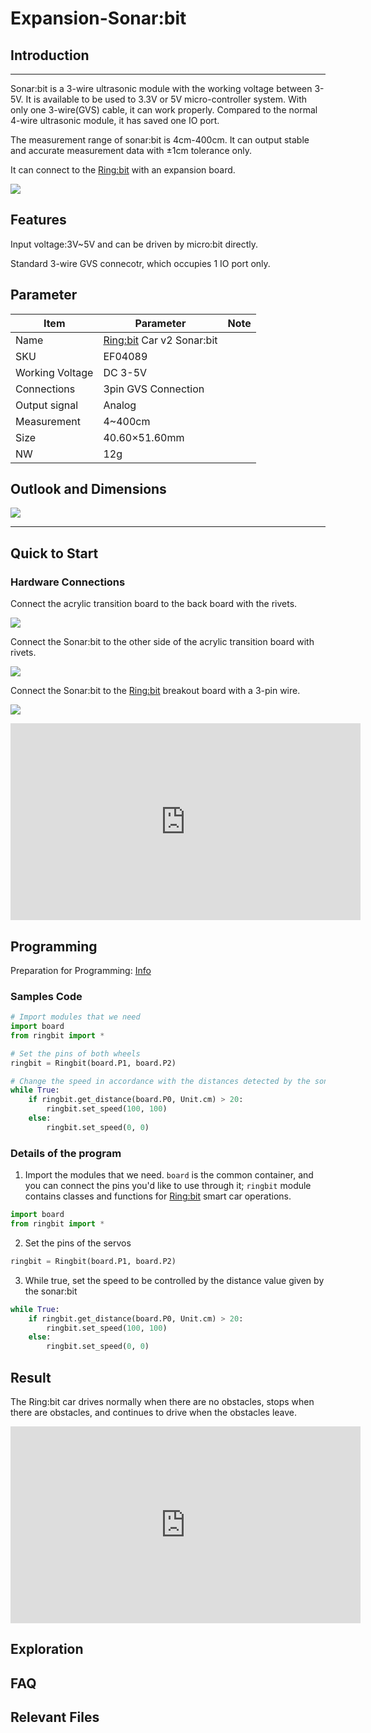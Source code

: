 # Expansion-Sonar:bit

## Introduction
---
Sonar:bit is a 3-wire ultrasonic module with the working voltage between 3-5V. It is available to be used to 3.3V or 5V micro-controller system. With only one 3-wire(GVS) cable, it can work properly. Compared to the normal 4-wire ultrasonic module, it has saved one IO port. 

The measurement range of sonar:bit is 4cm-400cm. It can output stable and accurate measurement data with ±1cm tolerance only.

It can connect to the [Ring:bit](https://www.elecfreaks.com/elecfreaks-micro-bit-ring-bit-v2-car-kit-without-micro-bit-board.html) with an expansion board.

![](./images/sonar_01.png)

## Features

Input voltage:3V~5V and can be driven by micro:bit directly.

Standard 3-wire GVS connecotr, which occupies 1 IO port only.

## Parameter

| Item | Parameter | Note |
| --- | --- | --- |
| Name | [Ring:bit](https://www.elecfreaks.com/elecfreaks-micro-bit-ring-bit-v2-car-kit-without-micro-bit-board.html) Car v2  Sonar:bit |  |
| SKU | EF04089 |  |
| Working Voltage | DC 3-5V |  |
| Connections | 3pin GVS Connection ||
| Output signal | Analog |  |
| Measurement | 4~400cm |  |
| Size | 40.60×51.60mm |  |
| NW | 12g |  |

## Outlook and Dimensions

![](./images/sonar_02.png)

---
## Quick to Start

### Hardware Connections

Connect the acrylic transition board to the back board with the rivets.

![](./images/sonar_03.png)

Connect the Sonar:bit to the other side of the acrylic transition board with rivets.

![](./images/sonar_04.png)

Connect the Sonar:bit to the [Ring:bit](https://www.elecfreaks.com/elecfreaks-micro-bit-ring-bit-v2-car-kit-without-micro-bit-board.html) breakout board with a 3-pin wire.

![](./images/sonar_05.png)



<iframe width="560" height="315" src="https://www.youtube.com/embed/EFqFEwfLRyc" title="YouTube video player" frameborder="0" allow="accelerometer; autoplay; clipboard-write; encrypted-media; gyroscope; picture-in-picture" allowfullscreen></iframe>

## Programming

Preparation for Programming: [Info](https://www.yuque.com/elecfreaks-learn/picoed/gxro38)

### Samples Code

```python
# Import modules that we need
import board
from ringbit import *

# Set the pins of both wheels
ringbit = Ringbit(board.P1, board.P2)

# Change the speed in accordance with the distances detected by the sonar:bit
while True:
    if ringbit.get_distance(board.P0, Unit.cm) > 20:
        ringbit.set_speed(100, 100)
    else:
        ringbit.set_speed(0, 0)

```
### Details of the program

1. Import the modules that we need. `board` is the common container, and you can connect the pins you'd like to use through it; `ringbit` module contains classes and functions for [Ring:bit](https://www.elecfreaks.com/elecfreaks-micro-bit-ring-bit-v2-car-kit-without-micro-bit-board.html) smart car operations.
```python
import board
from ringbit import *
```

2. Set the pins of the servos
```python
ringbit = Ringbit(board.P1, board.P2)
```

3. While true, set the speed to be controlled by the distance value given by the sonar:bit
```python
while True:
    if ringbit.get_distance(board.P0, Unit.cm) > 20:
        ringbit.set_speed(100, 100)
    else:
        ringbit.set_speed(0, 0)
```
## Result

The Ring:bit car drives normally when there are no obstacles, stops when there are obstacles, and continues to drive when the obstacles leave.

<iframe width="560" height="315" src="https://www.youtube.com/embed/vqo8PnJyEkQ" title="YouTube video player" frameborder="0" allow="accelerometer; autoplay; clipboard-write; encrypted-media; gyroscope; picture-in-picture" allowfullscreen></iframe>

## Exploration

## FAQ

## Relevant Files
